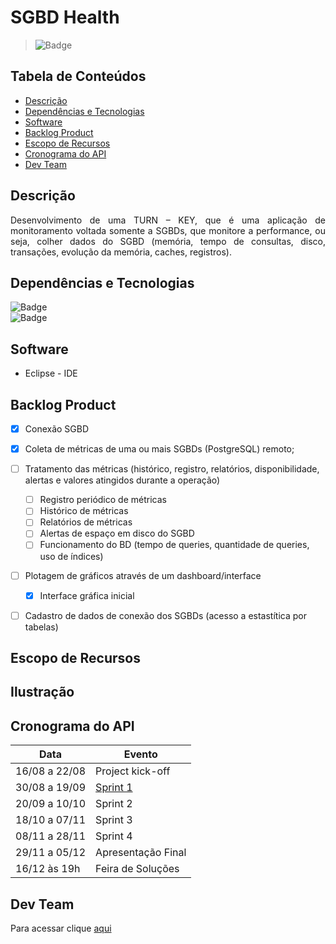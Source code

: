 # SGBD Health


> ![Badge](https://img.shields.io/badge/STATUS-EM%20DESENVOLVIMENTO-yellow)

## Tabela de Conteúdos

 * [Descrição](#descrição)
 * [Dependências e Tecnologias](#dependências-e-tecnologias)
 * [Software](#software)
 * [Backlog Product](#backlog-product)
 * [Escopo de Recursos](#escopo-de-recursos)
 * [Cronograma do API](#cronograma-do-api)
 * [Dev Team](#dev-team)

## Descrição

<p align="justify">Desenvolvimento de uma TURN – KEY, que é uma aplicação de monitoramento voltada
somente a SGBDs, que monitore a performance, ou seja, colher dados do SGBD 
(memória, tempo de consultas, disco, transações, evolução da memória, caches, 
registros).


## Dependências e Tecnologias

 ![Badge](https://img.shields.io/badge/PostGreSQL-13.4--1-yellowgreen)  
 ![Badge](https://img.shields.io/badge/-Trello-blue)
## Software 

 - Eclipse - IDE

## Backlog Product
 
 - [X] Conexão SGBD
 - [X] Coleta de métricas de uma ou mais SGBDs (PostgreSQL) remoto;
 - [ ] Tratamento das métricas (histórico, registro, relatórios, disponibilidade, alertas e valores atingidos durante a operação)
   - [ ] Registro periódico de métricas 
   - [ ] Histórico de métricas
   - [ ] Relatórios de métricas
   - [ ] Alertas de espaço em disco do SGBD
   - [ ] Funcionamento do BD (tempo de queries, quantidade de queries, uso de índices)
 - [ ] Plotagem de gráficos através de um dashboard/interface
   - [X] Interface gráfica inicial
 - [ ] Cadastro de dados de conexão dos SGBDs (acesso a estastítica por tabelas)
 

## Escopo de Recursos

## Ilustração
 
## Cronograma do API
 
| Data | Evento |
| -------| --------- |
| 16/08 a 22/08 | Project kick-off |
| 30/08 a 19/09 | [Sprint 1](https://github.com/DolphinDatabase/SGBD_Health/tree/Sprint-1) |
| 20/09 a 10/10 | Sprint 2 |
| 18/10 a 07/11 | Sprint 3 |
| 08/11 a 28/11 | Sprint 4 |
| 29/11 a 05/12 | Apresentação Final |
| 16/12 às 19h | Feira de Soluções |

## Dev Team

Para acessar clique [aqui](https://github.com/DolphinDatabase/Database-Scan/wiki/DEV_TEAM) 




